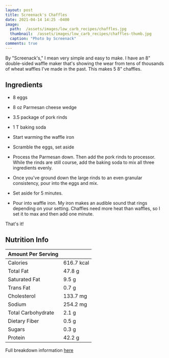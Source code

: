 ```yaml
---
layout: post
title: Screenack's Chaffles
date: 2021-04-14 14:25 -0400 
image: 
  path:  /assets/images/low_carb_recipes/chaffles.jpg
  thumbnail:  /assets/images/low_carb_recipes/chaffles-thumb.jpg
  caption: "Photo by Screenack"
comments: true
---
```


By "Screenack's," I mean very simple and easy to make. I have an 8" double-sided waffle maker that's showing the wear from tens of thousands of wheat waffles I've made in the past. This makes 5 8" chaffles.

## Ingredients
* 8 eggs
* 8 oz Parmesan cheese wedge
* 3.5 package of pork rinds
* 1 T baking soda

* Start warming the waffle iron
* Scramble the eggs, set aside
* Process the Parmesan down. Then add the pork rinds to processor. While the rinds are still course, add the baking soda to mix all three ingredients evenly.
* Once you've ground down the large rinds to an even granular consistency, pour into the eggs and mix.
* Set aside for 5 minutes.
* Pour into waffle iron. My iron makes an audible sound that rings depending on your setting. Chaffles need more heat than waffles, so I set it to max and then add one minute.

That's it!

## Nutrition Info

| Amount Per Serving |            |
|--------------------|------------|
| Calories           | 616.7 kcal |
| Total Fat          | 47.8 g     |
| Saturated Fat      | 9.5 g      |
| Trans Fat          | 0.7 g      |
| Cholesterol        | 133.7 mg   |
| Sodium             | 254.2 mg   |
| Total Carbohydrate | 2.1 g      |
| Dietary Fiber      | 0.5 g      |
| Sugars             | 0.3 g      |
| Protein            | 42.2 g     |

Full breakdown information [here](https://cronometer.com/food.html?food=14979621&amount=1&measure=40823091&labelType=AMERICAN)
